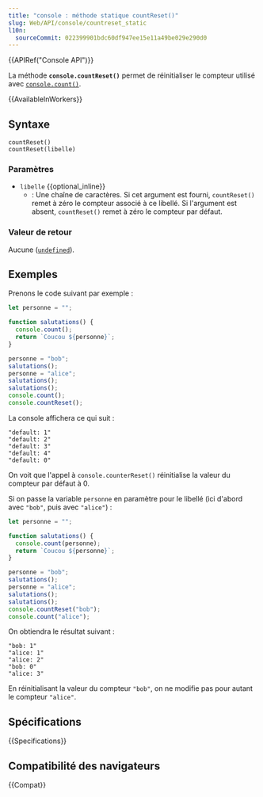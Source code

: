 ```yaml
---
title: "console : méthode statique countReset()"
slug: Web/API/console/countreset_static
l10n:
  sourceCommit: 022399901bdc60df947ee15e11a49be029e290d0
---
```


{{APIRef("Console API")}}

La méthode **`console.countReset()`** permet de réinitialiser le compteur utilisé avec [`console.count()`](/fr/docs/Web/API/console/count_static).

{{AvailableInWorkers}}

## Syntaxe

```js-nolint
countReset()
countReset(libelle)
```

### Paramètres

- `libelle` {{optional_inline}}
  - : Une chaîne de caractères. Si cet argument est fourni, `countReset()` remet à zéro le compteur associé à ce libellé. Si l'argument est absent, `countReset()` remet à zéro le compteur par défaut.

### Valeur de retour

Aucune ([`undefined`](/fr/docs/Web/JavaScript/Reference/Global_Objects/undefined)).

## Exemples

Prenons le code suivant par exemple&nbsp;:

```js
let personne = "";

function salutations() {
  console.count();
  return `Coucou ${personne}`;
}

personne = "bob";
salutations();
personne = "alice";
salutations();
salutations();
console.count();
console.countReset();
```

La console affichera ce qui suit&nbsp;:

```plain
"default: 1"
"default: 2"
"default: 3"
"default: 4"
"default: 0"
```

On voit que l'appel à `console.counterReset()` réinitialise la valeur du compteur par défaut à 0.

Si on passe la variable `personne` en paramètre pour le libellé (ici d'abord avec `"bob"`, puis avec `"alice"`)&nbsp;:

```js
let personne = "";

function salutations() {
  console.count(personne);
  return `Coucou ${personne}`;
}

personne = "bob";
salutations();
personne = "alice";
salutations();
salutations();
console.countReset("bob");
console.count("alice");
```

On obtiendra le résultat suivant&nbsp;:

```plain
"bob: 1"
"alice: 1"
"alice: 2"
"bob: 0"
"alice: 3"
```

En réinitialisant la valeur du compteur `"bob"`, on ne modifie pas pour autant le compteur `"alice"`.

## Spécifications

{{Specifications}}

## Compatibilité des navigateurs

{{Compat}}
